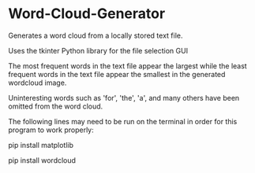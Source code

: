 # Word-Cloud-Generator
Generates a word cloud from a locally stored text file.

Uses the tkinter Python library for the file selection GUI

The most frequent words in the text file appear the largest while the least frequent words in the text file appear the smallest in the generated wordcloud image.

Uninteresting words such as 'for', 'the', 'a', and many others have been omitted from the word cloud.

The following lines may need to be run on the terminal in order for this program to work properly:

pip install matplotlib

pip install wordcloud
